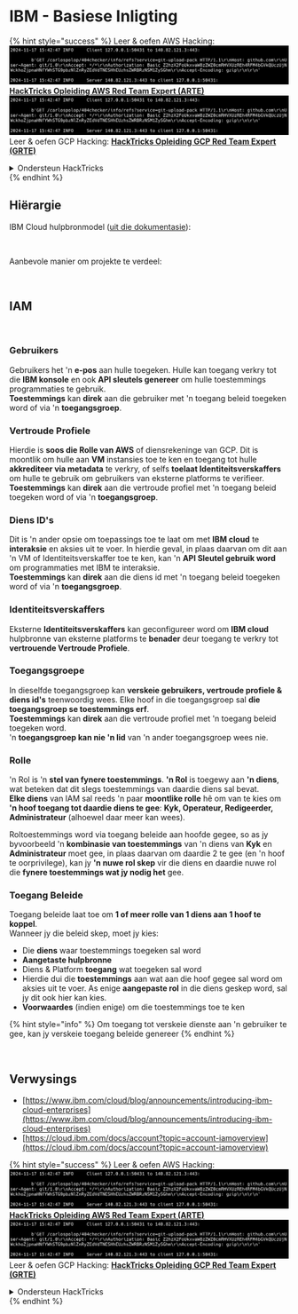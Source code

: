 # IBM - Basiese Inligting

{% hint style="success" %}
Leer & oefen AWS Hacking:<img src="../../.gitbook/assets/image (1).png" alt="" data-size="line">[**HackTricks Opleiding AWS Red Team Expert (ARTE)**](https://training.hacktricks.xyz/courses/arte)<img src="../../.gitbook/assets/image (1).png" alt="" data-size="line">\
Leer & oefen GCP Hacking: <img src="../../.gitbook/assets/image (2).png" alt="" data-size="line">[**HackTricks Opleiding GCP Red Team Expert (GRTE)**<img src="../../.gitbook/assets/image (2).png" alt="" data-size="line">](https://training.hacktricks.xyz/courses/grte)

<details>

<summary>Ondersteun HackTricks</summary>

* Kyk na die [**subskripsie planne**](https://github.com/sponsors/carlospolop)!
* **Sluit aan by die** 💬 [**Discord groep**](https://discord.gg/hRep4RUj7f) of die [**telegram groep**](https://t.me/peass) of **volg** ons op **Twitter** 🐦 [**@hacktricks\_live**](https://twitter.com/hacktricks\_live)**.**
* **Deel hacking truuks deur PRs in te dien na die** [**HackTricks**](https://github.com/carlospolop/hacktricks) en [**HackTricks Cloud**](https://github.com/carlospolop/hacktricks-cloud) github repos.

</details>
{% endhint %}

## Hiërargie

IBM Cloud hulpbronmodel ([uit die dokumentasie](https://www.ibm.com/blog/announcement/introducing-ibm-cloud-enterprises/)):

<figure><img src="../../.gitbook/assets/image (225).png" alt=""><figcaption></figcaption></figure>

Aanbevole manier om projekte te verdeel:

<figure><img src="../../.gitbook/assets/image (239).png" alt=""><figcaption></figcaption></figure>

## IAM

<figure><img src="../../.gitbook/assets/image (266).png" alt=""><figcaption></figcaption></figure>

### Gebruikers

Gebruikers het 'n **e-pos** aan hulle toegeken. Hulle kan toegang verkry tot die **IBM konsole** en ook **API sleutels genereer** om hulle toestemmings programmaties te gebruik.\
**Toestemmings** kan **direk** aan die gebruiker met 'n toegang beleid toegeken word of via 'n **toegangsgroep**.

### Vertroude Profiele

Hierdie is **soos die Rolle van AWS** of diensrekeninge van GCP. Dit is moontlik om hulle aan **VM** instansies toe te ken en toegang tot hulle **akkrediteer via metadata** te verkry, of selfs **toelaat Identiteitsverskaffers** om hulle te gebruik om gebruikers van eksterne platforms te verifieer.\
**Toestemmings** kan **direk** aan die vertroude profiel met 'n toegang beleid toegeken word of via 'n **toegangsgroep**.

### Diens ID's

Dit is 'n ander opsie om toepassings toe te laat om met **IBM cloud** te **interaksie** en aksies uit te voer. In hierdie geval, in plaas daarvan om dit aan 'n VM of Identiteitsverskaffer toe te ken, kan 'n **API Sleutel gebruik word** om programmaties met IBM te interaksie.\
**Toestemmings** kan **direk** aan die diens id met 'n toegang beleid toegeken word of via 'n **toegangsgroep**.

### Identiteitsverskaffers

Eksterne **Identiteitsverskaffers** kan geconfigureer word om **IBM cloud** hulpbronne van eksterne platforms te **benader** deur toegang te verkry tot **vertrouende Vertroude Profiele**.

### Toegangsgroepe

In dieselfde toegangsgroep kan **verskeie gebruikers, vertroude profiele & diens id's** teenwoordig wees. Elke hoof in die toegangsgroep sal **die toegangsgroep se toestemmings erf**.\
**Toestemmings** kan **direk** aan die vertroude profiel met 'n toegang beleid toegeken word.\
'n **toegangsgroep kan nie 'n lid** van 'n ander toegangsgroep wees nie.

### Rolle

'n Rol is 'n **stel van fynere toestemmings**. **'n Rol** is toegewy aan **'n diens**, wat beteken dat dit slegs toestemmings van daardie diens sal bevat.\
**Elke diens** van IAM sal reeds 'n paar **moontlike rolle** hê om van te kies om **'n hoof toegang tot daardie diens te gee**: **Kyk, Operateur, Redigeerder, Administrateur** (alhoewel daar meer kan wees).

Roltoestemmings word via toegang beleide aan hoofde gegee, so as jy byvoorbeeld 'n **kombinasie van toestemmings** van 'n diens van **Kyk** en **Administrateur** moet gee, in plaas daarvan om daardie 2 te gee (en 'n hoof te oorprivilege), kan jy **'n nuwe rol skep** vir die diens en daardie nuwe rol die **fynere toestemmings wat jy nodig het** gee.

### Toegang Beleide

Toegang beleide laat toe om **1 of meer rolle van 1 diens aan 1 hoof te koppel**.\
Wanneer jy die beleid skep, moet jy kies:

* Die **diens** waar toestemmings toegeken sal word
* **Aangetaste hulpbronne**
* Diens & Platform **toegang** wat toegeken sal word
* Hierdie dui die **toestemmings** aan wat aan die hoof gegee sal word om aksies uit te voer. As enige **aangepaste rol** in die diens geskep word, sal jy dit ook hier kan kies.
* **Voorwaardes** (indien enige) om die toestemmings toe te ken

{% hint style="info" %}
Om toegang tot verskeie dienste aan 'n gebruiker te gee, kan jy verskeie toegang beleide genereer
{% endhint %}

<figure><img src="../../.gitbook/assets/image (248).png" alt=""><figcaption></figcaption></figure>

## Verwysings

* [https://www.ibm.com/cloud/blog/announcements/introducing-ibm-cloud-enterprises](https://www.ibm.com/cloud/blog/announcements/introducing-ibm-cloud-enterprises)
* [https://cloud.ibm.com/docs/account?topic=account-iamoverview](https://cloud.ibm.com/docs/account?topic=account-iamoverview)

{% hint style="success" %}
Leer & oefen AWS Hacking:<img src="../../.gitbook/assets/image (1).png" alt="" data-size="line">[**HackTricks Opleiding AWS Red Team Expert (ARTE)**](https://training.hacktricks.xyz/courses/arte)<img src="../../.gitbook/assets/image (1).png" alt="" data-size="line">\
Leer & oefen GCP Hacking: <img src="../../.gitbook/assets/image (2).png" alt="" data-size="line">[**HackTricks Opleiding GCP Red Team Expert (GRTE)**<img src="../../.gitbook/assets/image (2).png" alt="" data-size="line">](https://training.hacktricks.xyz/courses/grte)

<details>

<summary>Ondersteun HackTricks</summary>

* Kyk na die [**subskripsie planne**](https://github.com/sponsors/carlospolop)!
* **Sluit aan by die** 💬 [**Discord groep**](https://discord.gg/hRep4RUj7f) of die [**telegram groep**](https://t.me/peass) of **volg** ons op **Twitter** 🐦 [**@hacktricks\_live**](https://twitter.com/hacktricks\_live)**.**
* **Deel hacking truuks deur PRs in te dien na die** [**HackTricks**](https://github.com/carlospolop/hacktricks) en [**HackTricks Cloud**](https://github.com/carlospolop/hacktricks-cloud) github repos.

</details>
{% endhint %}
